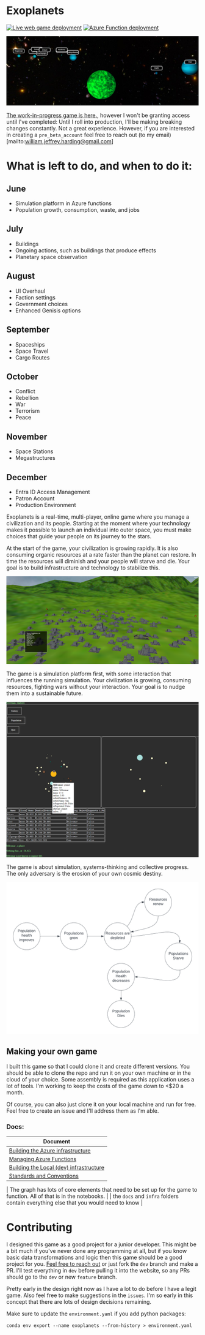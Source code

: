 # Exoplanets

[![Live web game deployment](https://github.com/BillmanH/exoplanets/actions/workflows/main_exodestiny.yml/badge.svg)](https://github.com/BillmanH/exoplanets/actions/workflows/main_exodestiny.yml)
[![Azure Function deployment](https://github.com/BillmanH/exoplanets/actions/workflows/main_exo_functions.yml/badge.svg)](https://github.com/BillmanH/exoplanets/actions/workflows/main_exo_functions.yml)


![Alt text](/docs/img/3dscene.png?raw=true "solar system")

[The work-in-progress game is here.](http://exodestiny.azurewebsites.net/), however I won't be granting access until I've completed:
Until I roll into production, I'll be making breaking changes constantly. Not a great experience. However, if you are interested in creating a `pre_beta_account` feel free to reach out (to my email)[mailto:william.jeffrey.harding@gmail.com]

# What is left to do, and when to do it:
## June
* Simulation platform in Azure functions
* Population growth, consumption, waste, and jobs
## July
* Buildings
* Ongoing actions, such as buildings that produce effects
* Planetary space observation
## August
* UI Overhaul
* Faction settings
* Government choices
* Enhanced Genisis options
## September
* Spaceships
* Space Travel
* Cargo Routes
## October
* Conflict
* Rebellion
* War
* Terrorism
* Peace
## November
* Space Stations
* Megastructures
## December
* Entra ID Access Management
* Patron Account
* Production Environment







Exoplanets is a real-time, multi-player, online game where you manage a civilization and its people. Starting at the moment where your technology makes it possible to launch an individual into outer space, you must make choices that guide your people on its journey to the stars.

At the start of the game, your civilization is growing rapidly. It is also consuming organic resources at a rate faster than the planet can restore. In time the resources will diminish and your people will starve and die. Your goal is to build infrastructure and technology to stabilize this.


![Alt text](/docs/img/cityview.png?raw=true "solar system")

The game is a simulation platform first, with some interaction that influences the running simulation. Your civilization is growing, consuming resources, fighting wars without your interaction. Your goal is to nudge them into a sustainable future. 

![Alt text](/docs/img/solar_system.png?raw=true "solar system")

The game is about simulation, systems-thinking and collective progress. The only adversary is the erosion of your own cosmic destiny. 

![Alt text](/docs/img/PopGrowthSystem.png?raw=true "solar system")


## Making your own game
I built this game so that I could clone it and create different versions. You should be able to clone the repo and run it on your own machine or in the cloud of your choice. Some assembly is required as this application uses a lot of tools. I'm working to keep the costs of the game down to <$20 a month. 

Of course, you can also just clone it on your local machine and run for free. Feel free to create an issue and I'll address them as I'm able. 

### Docs:
| Document |
| ----------- |
| [Building the Azure infrastructure](docs/readme.md) | 
| [Managing Azure Functions](az-functions/readme.md) | 
| [Building the Local (dev) infrastructure](docs/local_setup.md) | 
| [Standards and Conventions](docs/Standards%20and%20Conventions.md) | 

| The graph has lots of core elements that need to be set up for the game to function. All of that is in the notebooks. |
| the `docs` and `infra` folders contain everything else that you would need to know |


# Contributing
I designed this game as a good project for a junior developer. This might be a bit much if you've never done any programming at all, but if you know basic data transformations and logic then this game should be a good project for you. [Feel free to reach out](mailto:william.jeffrey.harding@gmail.com) or just fork the `dev` branch and make a PR. I'll test everything in `dev` before pulling it into the website, so any PRs should go to the `dev` or new `feature` branch.  

Pretty early in the design right now as I have a lot to do before I have a legit game. Also feel free to make suggestions in the `issues`. I'm so early in this concept that there are lots of design decisions remaining. 

Make sure to update the `environment.yaml` if you add python packages:
```
conda env export --name exoplanets --from-history > environment.yaml
``` 